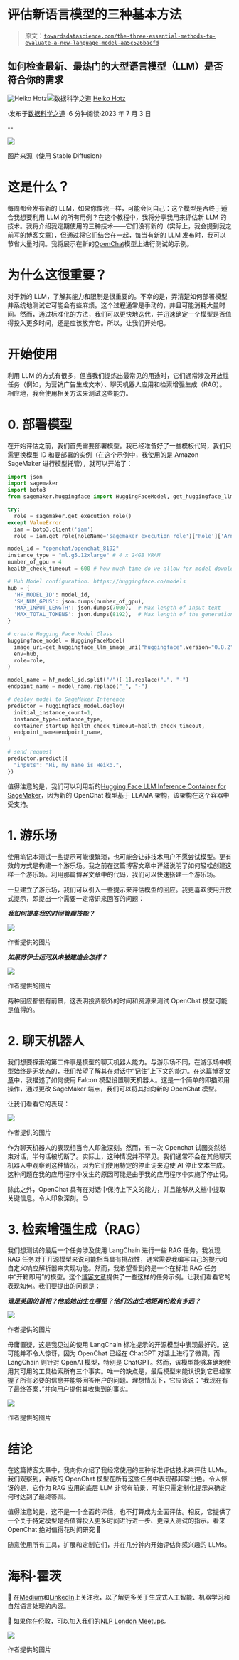 # 评估新语言模型的三种基本方法

> 原文：[`towardsdatascience.com/the-three-essential-methods-to-evaluate-a-new-language-model-aa5c526bacfd`](https://towardsdatascience.com/the-three-essential-methods-to-evaluate-a-new-language-model-aa5c526bacfd)

## 如何检查最新、最热门的大型语言模型（LLM）是否符合你的需求

[](https://heiko-hotz.medium.com/?source=post_page-----aa5c526bacfd--------------------------------)![Heiko Hotz](https://heiko-hotz.medium.com/?source=post_page-----aa5c526bacfd--------------------------------)[](https://towardsdatascience.com/?source=post_page-----aa5c526bacfd--------------------------------)![数据科学之道](https://towardsdatascience.com/?source=post_page-----aa5c526bacfd--------------------------------) [Heiko Hotz](https://heiko-hotz.medium.com/?source=post_page-----aa5c526bacfd--------------------------------)

·发布于[数据科学之道](https://towardsdatascience.com/?source=post_page-----aa5c526bacfd--------------------------------) ·6 分钟阅读·2023 年 7 月 3 日

--

![](img/d44df1d02e0e695eedca24b1c6e2d15b.png)

图片来源（使用 Stable Diffusion）

# 这是什么？

每周都会发布新的 LLM，如果你像我一样，可能会问自己：这个模型是否终于适合我想要利用 LLM 的所有用例？在这个教程中，我将分享我用来评估新 LLM 的技术。我将介绍我定期使用的三种技术——它们没有新的（实际上，我会提到我之前写的博客文章），但通过将它们结合在一起，每当有新的 LLM 发布时，我可以节省大量时间。我将展示在新的[OpenChat](https://huggingface.co/openchat/openchat_8192)模型上进行测试的示例。

# 为什么这很重要？

对于新的 LLM，了解其能力和限制是很重要的。不幸的是，弄清楚如何部署模型并系统地测试它可能会有些麻烦。这个过程通常是手动的，并且可能消耗大量时间。然而，通过标准化的方法，我们可以更快地迭代，并迅速确定一个模型是否值得投入更多时间，还是应该放弃它。所以，让我们开始吧。

# **开始使用**

利用 LLM 的方式有很多，但当我们提炼出最常见的用途时，它们通常涉及开放性任务（例如，为营销广告生成文本）、聊天机器人应用和检索增强生成（RAG）。相应地，我会使用相关方法来测试这些能力。

# 0\. 部署模型

在开始评估之前，我们首先需要部署模型。我已经准备好了一些模板代码，我们只需更换模型 ID 和要部署的实例（在这个示例中，我使用的是 Amazon SageMaker 进行模型托管），就可以开始了：

```py
import json
import sagemaker
import boto3
from sagemaker.huggingface import HuggingFaceModel, get_huggingface_llm_image_uri

try:
  role = sagemaker.get_execution_role()
except ValueError:
  iam = boto3.client('iam')
  role = iam.get_role(RoleName='sagemaker_execution_role')['Role']['Arn']

model_id = "openchat/openchat_8192"
instance_type = "ml.g5.12xlarge" # 4 x 24GB VRAM
number_of_gpu = 4
health_check_timeout = 600 # how much time do we allow for model download

# Hub Model configuration. https://huggingface.co/models
hub = {
  'HF_MODEL_ID': model_id,
  'SM_NUM_GPUS': json.dumps(number_of_gpu),
  'MAX_INPUT_LENGTH': json.dumps(7000),  # Max length of input text
  'MAX_TOTAL_TOKENS': json.dumps(8192),  # Max length of the generation (including input text)
}

# create Hugging Face Model Class
huggingface_model = HuggingFaceModel(
  image_uri=get_huggingface_llm_image_uri("huggingface",version="0.8.2"),
  env=hub,
  role=role, 
)

model_name = hf_model_id.split("/")[-1].replace(".", "-")
endpoint_name = model_name.replace("_", "-")

# deploy model to SageMaker Inference
predictor = huggingface_model.deploy(
  initial_instance_count=1,
  instance_type=instance_type, 
  container_startup_health_check_timeout=health_check_timeout,
  endpoint_name=endpoint_name,
)

# send request
predictor.predict({
  "inputs": "Hi, my name is Heiko.",
})
```

值得注意的是，我们可以利用新的[Hugging Face LLM Inference Container for SageMaker](https://huggingface.co/blog/sagemaker-huggingface-llm)，因为新的 OpenChat 模型基于 LLAMA 架构，该架构在这个容器中受支持。

# 1\. 游乐场

使用笔记本测试一些提示可能很繁琐，也可能会让非技术用户不愿尝试模型。更有效的方式是构建一个游乐场。我之前在这篇博客文章中详细说明了如何轻松创建这样一个游乐场。利用那篇博客文章中的代码，我们可以快速搭建一个游乐场。

一旦建立了游乐场，我们可以引入一些提示来评估模型的回应。我更喜欢使用开放式提示，即提出一个需要一定常识来回答的问题：

***我如何提高我的时间管理技能？***

![](img/4c59792642c67fb692d5da39dac0ed64.png)

作者提供的图片

***如果苏伊士运河从未被建造会怎样？***

![](img/257c34f41bfc5060f0add201b72d2ee3.png)

作者提供的图片

两种回应都很有前景，这表明投资额外的时间和资源来测试 OpenChat 模型可能是值得的。

# 2. 聊天机器人

我们想要探索的第二件事是模型的聊天机器人能力。与游乐场不同，在游乐场中模型始终是无状态的，我们希望了解其在对话中“记住”上下文的能力。在这篇[博客文章](https://medium.com/mlearning-ai/unlocking-the-future-of-chatbots-with-falcon-hugging-face-and-amazon-sagemaker-cf6bd8aeba54)中，我描述了如何使用 Falcon 模型设置聊天机器人。这是一个简单的即插即用操作，通过更改 SageMaker 端点，我们可以将其指向新的 OpenChat 模型。

让我们看看它的表现：

![](img/d384127f6a6d619277833486c512d7bf.png)

作者提供的图片

作为聊天机器人的表现相当令人印象深刻。然而，有一次 Openchat 试图突然结束对话，半句话被切断了。实际上，这种情况并不罕见。我们通常不会在其他聊天机器人中观察到这种情况，因为它们使用特定的停止词来迫使 AI 停止文本生成。这种问题在我的应用程序中发生的原因可能是由于我的应用程序中实施了停止词。

除此之外，OpenChat 具有在对话中保持上下文的能力，并且能够从文档中提取关键信息。令人印象深刻。😊

# 3\. 检索增强生成（RAG）

我们想测试的最后一个任务涉及使用 LangChain 进行一些 RAG 任务。我发现 RAG 任务对于开源模型来说可能相当具有挑战性，通常需要我编写自己的提示和自定义响应解析器来实现功能。然而，我希望看到的是一个在标准 RAG 任务中“开箱即用”的模型。这个[博客文章](https://medium.com/mlearning-ai/supercharging-large-language-models-with-langchain-1cac3c103b52)提供了一些这样的任务示例。让我们看看它的表现如何。我们要提出的问题是：

***谁是英国的首相？他或她出生在哪里？他们的出生地距离伦敦有多远？***

![](img/3aaf72deeacd3075e4d82c4bfdd1f528.png)

作者提供的图片

毋庸置疑，这是我见过的使用 LangChain 标准提示的开源模型中表现最好的。这可能并不令人惊讶，因为 OpenChat 已经在 ChatGPT 对话上进行了微调，而 LangChain 则针对 OpenAI 模型，特别是 ChatGPT。然而，该模型能够准确地使用其可用的工具检索所有三个事实。唯一的缺点是，最后模型未能认识到它已经掌握了所有必要的信息并能够回答用户的问题。理想情况下，它应该说：“我现在有了最终答案，”并向用户提供其收集到的事实。

![](img/dffb5124caaedb68a80ae033b5ab5478.png)

作者提供的图片

# 结论

在这篇博客文章中，我向你介绍了我经常使用的三种标准评估技术来评估 LLMs。我们观察到，新版的 OpenChat 模型在所有这些任务中表现都非常出色。令人惊讶的是，它作为 RAG 应用的底层 LLM 非常有前景，可能只需定制化提示来确定何时达到了最终答案。

值得注意的是，这不是一个全面的评估，也不打算成为全面评估。相反，它提供了一个关于特定模型是否值得投入更多时间进行进一步、更深入测试的指示。看来 OpenChat 绝对值得花时间研究 🤗

随意使用所有工具，扩展和定制它们，并在几分钟内开始评估你感兴趣的 LLMs。

# 海科·霍茨

👋 在[Medium](https://heiko-hotz.medium.com/)和[LinkedIn](https://www.linkedin.com/in/heikohotz/)上关注我，以了解更多关于生成式人工智能、机器学习和自然语言处理的内容。

👥 如果你在伦敦，可以加入我们的[NLP London Meetups](https://www.meetup.com/nlp_london/)。

![](img/e787e5a8febdad2128756ce2a7e75fd4.png)

作者提供的图片
